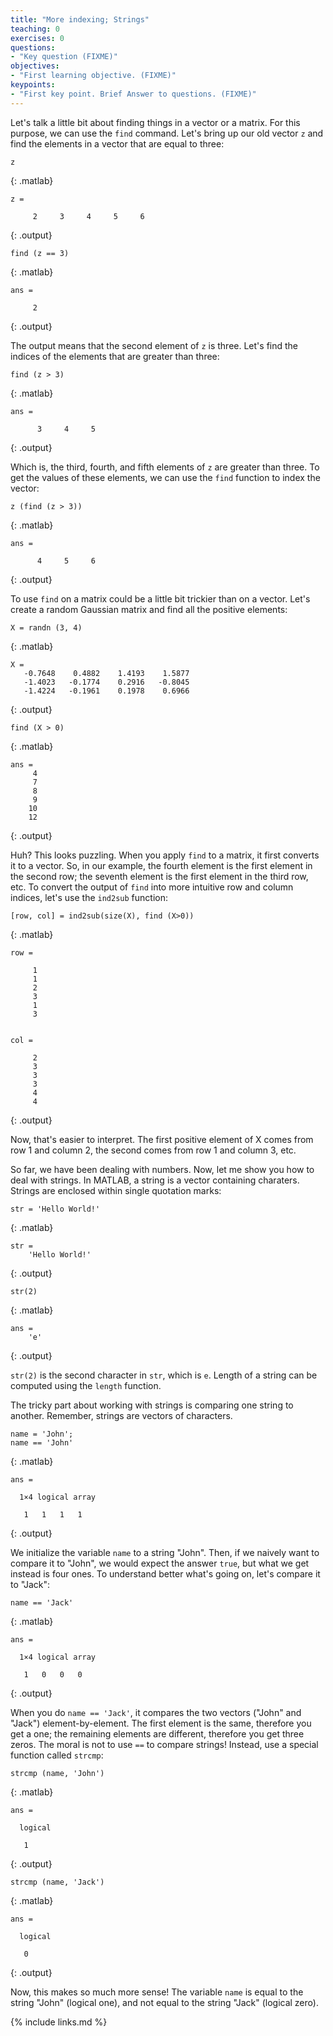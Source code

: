 ```yaml
---
title: "More indexing; Strings"
teaching: 0
exercises: 0
questions:
- "Key question (FIXME)"
objectives:
- "First learning objective. (FIXME)"
keypoints:
- "First key point. Brief Answer to questions. (FIXME)"
---
```


Let's talk a little bit about finding things in a vector or a matrix. For this purpose, we can use the `find` command. Let's bring up our old vector `z` and find the elements in a vector that are equal to three: 

~~~
z
~~~
{: .matlab}

~~~
z =

     2     3     4     5     6
~~~
{: .output}

~~~
find (z == 3)
~~~
{: .matlab}

~~~
ans =

     2
~~~
{: .output}

The output means that the second element of `z` is three. Let's find the indices of the elements that are greater than three:

~~~
find (z > 3)
~~~
{: .matlab}

~~~
ans =

      3     4     5
~~~
{: .output}

Which is, the third, fourth, and fifth elements of `z` are greater than three. To get the values of these elements, we can use the `find` function to index the vector:

~~~
z (find (z > 3))
~~~
{: .matlab}

~~~
ans =

      4     5     6
~~~
{: .output}

To use `find` on a matrix could be a little bit trickier than on a vector. Let's create a random Gaussian matrix and find all the positive elements:

~~~
X = randn (3, 4)
~~~
{: .matlab}

~~~
X = 
   -0.7648    0.4882    1.4193    1.5877
   -1.4023   -0.1774    0.2916   -0.8045
   -1.4224   -0.1961    0.1978    0.6966
~~~
{: .output}

~~~
find (X > 0)
~~~
{: .matlab}

~~~
ans =
     4
     7
     8
     9
    10
    12
~~~
{: .output}

Huh? This looks puzzling. When you apply `find` to a matrix, it first converts it to a vector. So, in our example, the fourth element is the first element in the second row; the seventh element is the first element in the third row, etc. To convert the output of `find` into more intuitive row and column indices, let's use the `ind2sub` function:   

~~~
[row, col] = ind2sub(size(X), find (X>0))
~~~
{: .matlab}

~~~
row =

     1
     1
     2
     3
     1
     3


col =

     2
     3
     3
     3
     4
     4
~~~
{: .output}

Now, that's easier to interpret. The first positive element of X comes from row 1 and column 2, the second comes from row 1 and column 3, etc.

So far, we have been dealing with numbers. Now, let me show you how to deal with strings. In MATLAB, a string is a vector containing charaters. Strings are enclosed within single quotation marks:

~~~
str = 'Hello World!'
~~~
{: .matlab}

~~~
str =
    'Hello World!'
~~~
{: .output}

~~~
str(2)
~~~
{: .matlab}

~~~
ans =
    'e'
~~~
{: .output}

`str(2)` is the second character in `str`, which is `e`. Length of a string can be computed using the `length` function.

The tricky part about working with strings is comparing one string to another. Remember, strings are vectors of characters.


~~~
name = 'John';
name == 'John'
~~~
{: .matlab}

~~~
ans =

  1×4 logical array

   1   1   1   1
~~~
{: .output}

We initialize the variable `name` to a string "John". Then, if we naively want to compare it to "John", we would expect the answer `true`, but what we get instead is four ones. To understand better what's going on, let's compare it to "Jack":

~~~
name == 'Jack'
~~~
{: .matlab}

~~~
ans =

  1×4 logical array

   1   0   0   0
~~~
{: .output}

When you do `name == 'Jack'`, it compares the two vectors ("John" and "Jack") element-by-element. The first element is the same, therefore you get a one; the remaining elements are different, therefore you get three zeros. The moral is not to use `==` to compare strings! Instead, use a special function called `strcmp`:

~~~
strcmp (name, 'John')
~~~
{: .matlab}

~~~
ans =

  logical

   1
~~~   
{: .output}

~~~
strcmp (name, 'Jack')
~~~
{: .matlab}

~~~
ans =

  logical

   0
~~~
{: .output}

Now, this makes so much more sense! The variable `name` is equal to the string "John" (logical one), and not equal to the string "Jack" (logical zero).

{% include links.md %}
